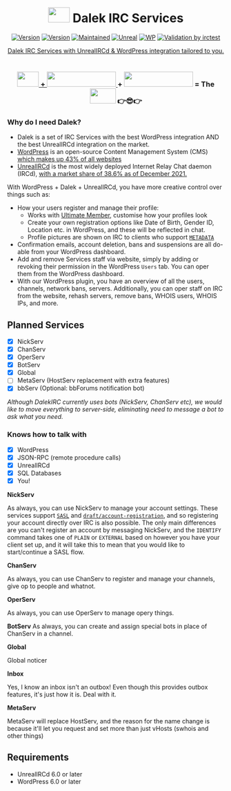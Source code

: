 # <div align="center"><img width="50" height="35" src="https://i.imgur.com/w6cScKo.png"> Dalek IRC Services</div>
<div align="center">

[![Version](https://img.shields.io/badge/Extermin-8-red.svg)]()
[![Version](https://img.shields.io/badge/Version-0.1_beta-blue.svg)]()
[![Maintained](https://img.shields.io/badge/Maintained-yes-darkgreen.svg)]()
[![Unreal](https://img.shields.io/badge/UnrealIRCd-6.0.4_or_later-darkgreen.svg)](https://unrealircd.org)
[![WP](https://img.shields.io/badge/WordPress-6.0_or_later-darkgreen.svg)](https://wordpress.com)
<a href="https://github.com/DalekIRC/Dalek-Services/actions/workflows/irctest.yml">
        <img alt="Validation by irctest" src="https://github.com/DalekIRC/Dalek-Services/actions/workflows/irctest.yml/badge.svg" />


Dalek IRC Services with UnrealIRCd & WordPress integration tailored to you.<br><br>
### <img width="50" height="35" src="https://i.imgur.com/w6cScKo.png"> + <a href="https://github.com/unrealircd/unrealircd/"><img width="160" height="35" src="https://i.ibb.co/dB6H5Zq/Screenshot-from-2022-09-26-00-20-15.png"> </a> + <a href="https://github.com/wordpress/wordpress/"><img width="160" height="35" src="https://i.ibb.co/0c5NpSV/Word-Press-Logo-2003-2008.png"></a> = The <img width="60" height="35" src="https://www.seekpng.com/png/full/9-91160_future-services-inc.png"> 👉😎👉
</div>

### Why do I need Dalek? ###
* Dalek is a set of IRC Services with the best WordPress integration AND the best UnrealIRCd integration on the market.
* [WordPress](https://github.com/wordpress/wordpress) is an open-source Content Management System (CMS) [which makes up 43% of all websites](https://w3techs.com/technologies/details/cm-wordpress)
* [UnrealIRCd](https://github.com/unrealircd/unrealircd) is the most widely deployed Internet Relay Chat daemon (IRCd), [with a market share of 38.6% as of December 2021.](https://www.ircstats.org/servers)

With WordPress + Dalek + UnrealIRCd, you have more creative control over things such as:
  * How your users register and manage their profile:
	- Works with [Ultimate Member](https://ultimatemember.com/), customise how your profiles look
	- Create your own registration options like Date of Birth, Gender ID, Location etc. in WordPress, and these will be reflected in chat.
	- Profile pictures are shown on IRC to clients who support [`METADATA`](https://github.com/ircv3/ircv3-specifications/blob/7c76d2022992d4f9ce088420a861f185169965a2/extensions/metadata.md)
  * Confirmation emails, account deletion, bans and suspensions are all do-able from your WordPress dashboard.
  * Add and remove Services staff via website, simply by adding or revoking their permission in the WordPress `Users` tab. You can oper them from the WordPress dashboard.
  * With our WordPress plugin, you have an overview of all the users, channels, network bans, servers. Additionally, you can oper staff on IRC from the website, rehash servers, remove bans, WHOIS users, WHOIS IPs, and more.
  
## Planned Services ##

- [x] NickServ
- [x] ChanServ
- [x] OperServ
- [x] BotServ
- [x] Global
- [ ] MetaServ (HostServ replacement with extra features)
- [x] bbServ (Optional: bbForums notification bot)

<i>Although DalekIRC currently uses bots (NickServ, ChanServ etc), we would like to move everything to server-side, eliminating need to message a bot to ask what you need.</i>
### Knows how to talk with ###
- [x] WordPress
- [x] JSON-RPC (remote procedure calls)
- [x] UnrealIRCd
- [x] SQL Databases
- [x] You!

__NickServ__

As always, you can use NickServ to manage your account settings. These services support [`SASL`](https://ircv3.net/specs/extensions/sasl-3.2) and [`draft/account-registration`](https://ircv3.net/specs/extensions/account-registration), and so registering your account directly over IRC is also possible. The only main differences are you can't register an account by messaging NickServ, and the `IDENTIFY` command takes one of `PLAIN` or `EXTERNAL` based on however you have your client set up, and it will take this to mean that you would like to start/continue a SASL flow.

__ChanServ__

As always, you can use ChanServ to register and manage your channels, give op to people and whatnot.

__OperServ__

As always, you can use OperServ to manage opery things.

__BotServ__
As always, you can create and assign special bots in place of ChanServ in a channel.

__Global__

Global noticer

__Inbox__

Yes, I know an inbox isn't an outbox! Even though this provides outbox features, it's just how it is. Deal with it.

__MetaServ__

MetaServ will replace HostServ, and the reason for the name change is because it'll let you request and set more than just vHosts (swhois and other things)

## Requirements ##
- UnrealIRCd 6.0 or later
- WordPress 6.0 or later
